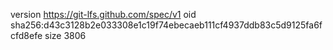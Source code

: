 version https://git-lfs.github.com/spec/v1
oid sha256:d43c3128b2e033308e1c19f74ebecaeb111cf4937ddb83c5d9125fa6fcfd8efe
size 3806
